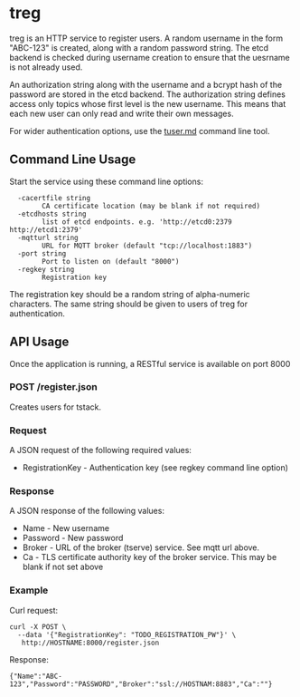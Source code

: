 # treg

treg is an HTTP service to register users. A random username in the form "ABC-123" is created, along with a random password string.  The etcd backend is checked during username creation to ensure that the uesrname is not already used.

An authorization string along with the username and a bcrypt hash of the password are stored in the etcd backend. The authorization string defines access only topics whose first level is the new username.  This means that each new user can only read and write their own messages.

For wider authentication options, use the [tuser.md](tuser.md) command line tool.

## Command Line Usage

Start the service using these command line options:

```
  -cacertfile string
    	CA certificate location (may be blank if not required)
  -etcdhosts string
    	list of etcd endpoints. e.g. 'http://etcd0:2379 http://etcd1:2379'
  -mqtturl string
    	URL for MQTT broker (default "tcp://localhost:1883")
  -port string
    	Port to listen on (default "8000")
  -regkey string
    	Registration key
```

The registration key should be a random string of alpha-numeric characters. The same string should be given to users of treg for authentication.


## API Usage

Once the application is running, a RESTful service is available on port 8000

### POST /register.json

Creates users for tstack.

### Request

A JSON request of the following required values:

* RegistrationKey - Authentication key (see regkey command line option)

### Response

A JSON response of the following values:

* Name - New username
* Password - New password
* Broker - URL of the broker (tserve) service. See mqtt url above.
* Ca - TLS certificate authority key of the broker service. This may be blank if not set above

### Example

Curl request:

```
curl -X POST \
  --data '{"RegistrationKey": "TODO_REGISTRATION_PW"}' \
   http://HOSTNAME:8000/register.json
```

Response:
```
{"Name":"ABC-123","Password":"PASSWORD","Broker":"ssl://HOSTNAM:8883","Ca":""}
```
